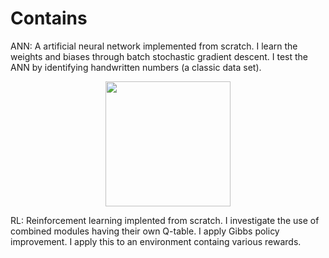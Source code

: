 # Contains
ANN: A artificial neural network implemented from scratch. I learn the weights and biases through batch stochastic gradient descent. I test the ANN by identifying handwritten numbers (a classic data set). 

<p align="center">
  <img width="200" src="https://user-images.githubusercontent.com/32745301/34848820-dd8ea690-f6e5-11e7-88ce-a9e736082179.png">
</p>

RL: Reinforcement learning implented from scratch. I investigate the use of combined modules having their own Q-table. I apply Gibbs policy improvement. I apply this to an environment containg various rewards.  

